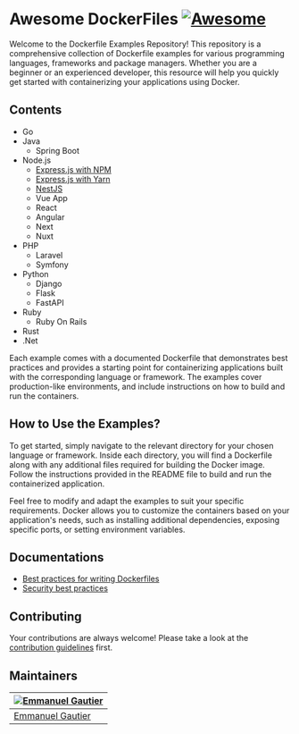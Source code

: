 # Awesome DockerFiles [![Awesome](https://awesome.re/badge-flat.svg)](https://awesome.re)

Welcome to the Dockerfile Examples Repository! This repository is a comprehensive collection of Dockerfile examples for various programming languages, frameworks and package managers. Whether you are a beginner or an experienced developer, this resource will help you quickly get started with containerizing your applications using Docker.

## Contents

- Go
- Java
    - Spring Boot
- Node.js
    - [Express.js with NPM](./express/express-npm/)
    - [Express.js with Yarn](./express/express-yarn/)
    - [NestJS](./nestjs/)
    - Vue App
    - React
    - Angular
    - Next
    - Nuxt
- PHP
    - Laravel
    - Symfony
- Python
    - Django
    - Flask
    - FastAPI
- Ruby
    - Ruby On Rails
- Rust
- .Net

Each example comes with a documented Dockerfile that demonstrates best practices and provides a starting point for containerizing applications built with the corresponding language or framework. The examples cover production-like environments, and include instructions on how to build and run the containers.

## How to Use the Examples?

To get started, simply navigate to the relevant directory for your chosen language or framework. Inside each directory, you will find a Dockerfile along with any additional files required for building the Docker image. Follow the instructions provided in the README file to build and run the containerized application.

Feel free to modify and adapt the examples to suit your specific requirements. Docker allows you to customize the containers based on your application's needs, such as installing additional dependencies, exposing specific ports, or setting environment variables.

## Documentations

- [Best practices for writing Dockerfiles](https://docs.docker.com/develop/develop-images/dockerfile_best-practices/)
- [Security best practices](https://docs.docker.com/develop/security-best-practices/)

## Contributing

Your contributions are always welcome! Please take a look at the [contribution guidelines](https://github.com/emmanuelgautier/awesome-dockerfiles/blob/master/CONTRIBUTING.md) first.

## Maintainers

[![Emmanuel Gautier](https://avatars0.githubusercontent.com/u/2765366?s=144)](https://www.emmanuelgautier.com) |
--- |
[Emmanuel Gautier](https://www.emmanuelgautier.com) |
